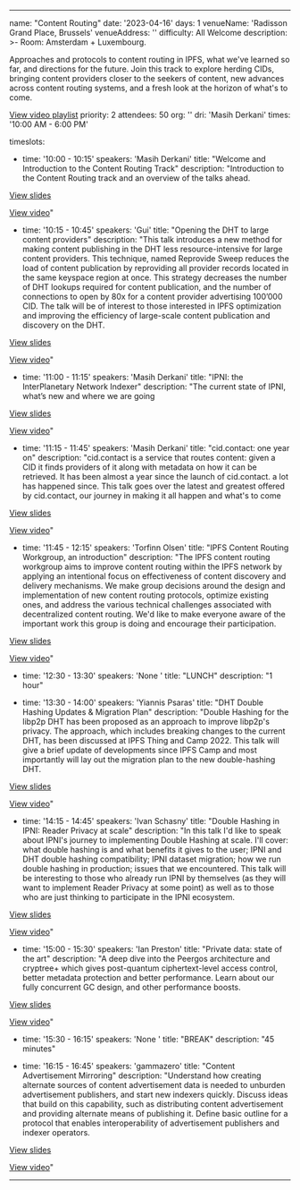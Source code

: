 ---

name: "Content Routing"
date: '2023-04-16'
days: 1
venueName: 'Radisson Grand Place, Brussels'
venueAddress: ''
difficulty: All Welcome
description: >-
  Room: Amsterdam + Luxembourg.
  
  Approaches and protocols to content routing in IPFS, what we've learned so far, and directions for the future. Join this track to explore herding CIDs, bringing content providers closer to the seekers of content, new advances across content routing systems, and a fresh look at the horizon of what's to come.  
  
  <a href="https://youtube.com/playlist?list=PLuhRWgmPaHtRBWV3SvInC5ATS8aKV3lsW">View video playlist</a>
priority: 2
attendees: 50
org: ''
dri: 'Masih Derkani'
times: '10:00 AM - 6:00 PM'

timeslots:
  - time: '10:00 - 10:15'
    speakers: 'Masih Derkani'
    title: "Welcome and Introduction to the Content Routing Track"
    description: "Introduction to the Content Routing track and an overview of the talks ahead.

<a href='https://docs.google.com/presentation/d/1yRH67x6UF8YUjfNRHSUfbejCKoJR9egdBwV9msWNG8g/edit'>View slides</a>

<a href='https://youtu.be/oe7fjOl-q0s'>View video</a>"

  - time: '10:15 - 10:45'
    speakers: 'Gui'
    title: "Opening the DHT to large content providers"
    description: "This talk introduces a new method for making content publishing in the DHT less resource-intensive for large content providers. This technique, named Reprovide Sweep reduces the load of content publication by reproviding all provider records located in the same keyspace region at once. This strategy decreases the number of DHT lookups required for content publication, and the number of connections to open by 80x for a content provider advertising 100’000 CID. The talk will be of interest to those interested in IPFS optimization and improving the efficiency of large-scale content publication and discovery on the DHT. 

<a href='https://ipfsthing.slack.com/files/U03P6U85734/F0544UP3J9E/2023-04-16_reprovide-sweep.pdf'>View slides</a>

<a href='https://youtu.be/bXaL64fp55c'>View video</a>"

  - time: '11:00 - 11:15'
    speakers: 'Masih Derkani'
    title: "IPNI: the InterPlanetary Network Indexer"
    description: "The current state of IPNI, what’s new and where we are going

<a href='https://docs.google.com/presentation/d/1gBdzFD7nlm4Pq0ZZIDBEofrJz6S_WMglc_yRzs_6G0E/edit'>View slides</a>

<a href='https://youtu.be/_EDJXeDtcX4'>View video</a>"

  - time: '11:15 - 11:45'
    speakers: 'Masih Derkani'
    title: "cid.contact: one year on"
    description: "cid.contact is a service that routes content: given a CID it finds providers of it along with metadata on how it can be retrieved. It has been almost a year since the launch of cid.contact. a lot has happened since. This talk goes over the latest and greatest offered by cid.contact, our journey in making it all happen and what's to come

<a href='https://docs.google.com/presentation/d/1yRH67x6UF8YUjfNRHSUfbejCKoJR9egdBwV9msWNG8g/edit'>View slides</a>

<a href='https://youtu.be/CPlOdNqJ8og'>View video</a>"

  - time: '11:45 - 12:15'
    speakers: 'Torfinn Olsen'
    title: "IPFS Content Routing Workgroup, an introduction"
    description: "The IPFS content routing workgroup aims to improve content routing within the IPFS network by applying an intentional focus on effectiveness of content discovery and delivery mechanisms. We make group decisions around the design and implementation of new content routing protocols, optimize existing ones, and address the various technical challenges associated with decentralized content routing. We'd like to make everyone aware of the important work this group is doing and encourage their participation.

<a href='https://docs.google.com/presentation/d/1B5H5obpx7vWotAJD3Yd4GD_DP5cLfmdnCJPbN4wtMTA/edit#slide=id.g1fd3609797b_0_43'>View slides</a>

<a href='https://youtu.be/MagS8ly_YXE'>View video</a>"

  - time: '12:30 - 13:30'
    speakers: 'None '
    title: "LUNCH"
    description: "1 hour"

  - time: '13:30 - 14:00'
    speakers: 'Yiannis Psaras'
    title: "DHT Double Hashing Updates & Migration Plan"
    description: "Double Hashing for the libp2p DHT has been proposed as an approach to improve libp2p's privacy. The approach, which includes breaking changes to the current DHT, has been discussed at IPFS Thing and Camp 2022. This talk will give a brief update of developments since IPFS Camp and most importantly will lay out the migration plan to the new double-hashing DHT.

<a href='https://ipfsthing.slack.com/files/U03P6U85734/F053M1GG1L4/ipfs_thing_2023_-_private_dht_migration.pdf'>View slides</a>

<a href='https://youtu.be/FP4kKemco4w'>View video</a>"

  - time: '14:15 - 14:45'
    speakers: 'Ivan Schasny'
    title: "Double Hashing in IPNI: Reader Privacy at scale"
    description: "In this talk I'd like to speak about IPNI's journey to implementing Double Hashing at scale. I'll cover: what double hashing is and what benefits it gives to the user; IPNI and DHT double hashing compatibility; IPNI dataset migration; how we run double hashing in production; issues that we encountered.
This talk will be interesting to those who already run IPNI by themselves (as they will want to implement Reader Privacy at some point) as well as to those who are just thinking to participate in the IPNI ecosystem.

<a href='https://docs.google.com/presentation/d/1KTQfhcc-FH9wqDjEMvCo5HbUvxVCQvCm_EOIwtd72Xw/edit?usp=sharing'>View slides</a>

<a href='https://youtu.be/Q46zJ_mai2c'>View video</a>"

  - time: '15:00 - 15:30'
    speakers: 'Ian Preston'
    title: "Private data: state of the art"
    description: "A deep dive into the Peergos architecture and cryptree+ which gives post-quantum ciphertext-level access control, better metadata protection and better performance. Learn about our fully concurrent GC design, and other performance boosts.

<a href='https://peergos.net/#{%22secretLink%22:true%2c%22path%22:%22%2Fdemo%2Ftalks%2F2023%2Fipfs-thing%2Fprivate-data%2Fweb%2Findex.html%22%2c%22open%22:true%2c%22link%22:%22#6MDZhRRPT4ugkJuUfcWtaZodN5QYzkZKJtHpDHomFJrVhNSZysiFYimpgtcA2F/6MDZhRRPT4ugkJuUfcRzRbPpFimcBNJx2N9TJDnL4W3ETYhwdsWdvgCkXkwipF/2Dgs1xCV1pWP3jtz7gFrFMpftHgJi6Gu6fBHvynKnKEZ2mBmheHMBcWNZsD6juzVJ7DkZdeQ9vDeC31rqHuzLdpkM5KAiAh/5Pf7SvkA3E2a2Gfmkzm9H3972FPwHzvETvNL6JhzPjSEK8W4NwV%22}'>View slides</a>

<a href='https://youtu.be/HVyrVUI2-RA'>View video</a>"

  - time: '15:30 - 16:15'
    speakers: 'None '
    title: "BREAK"
    description: "45 minutes"

  - time: '16:15 - 16:45'
    speakers: 'gammazero'
    title: "Content Advertisement Mirroring"
    description: "Understand how creating alternate sources of content advertisement data is needed to unburden advertisement publishers, and start new indexers quickly.
Discuss ideas that build on this capability, such as distributing content advertisement and providing alternate means of publishing it. Define basic outline for a protocol that enables interoperability of advertisement publishers and indexer operators.

<a href='https://docs.google.com/presentation/d/1KSV8nhcofIp-nsqVkIwuWAD3ssQaLf7KU1N0DbmJC_8/edit?usp=sharing '>View slides</a>

<a href='https://youtu.be/6l0i8DjhpLg'>View video</a>"

---